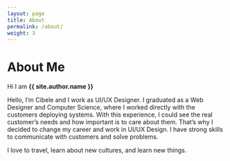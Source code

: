 ```yaml
---
layout: page
title: About
permalink: /about/
weight: 3
---
```


# **About Me**

Hi I am **{{ site.author.name }}** <br>


Hello, I’m Cibele and I work as UI/UX Designer. I graduated as a Web Designer and Computer Science, where I worked directly with the customers deploying systems. With this experience, I could see the real customer’s needs and how important is to care about them. That’s why I decided to change my career and work in UI/UX Design. I have strong skills to communicate with customers and solve problems.

I love to travel, learn about new cultures, and learn new things.
